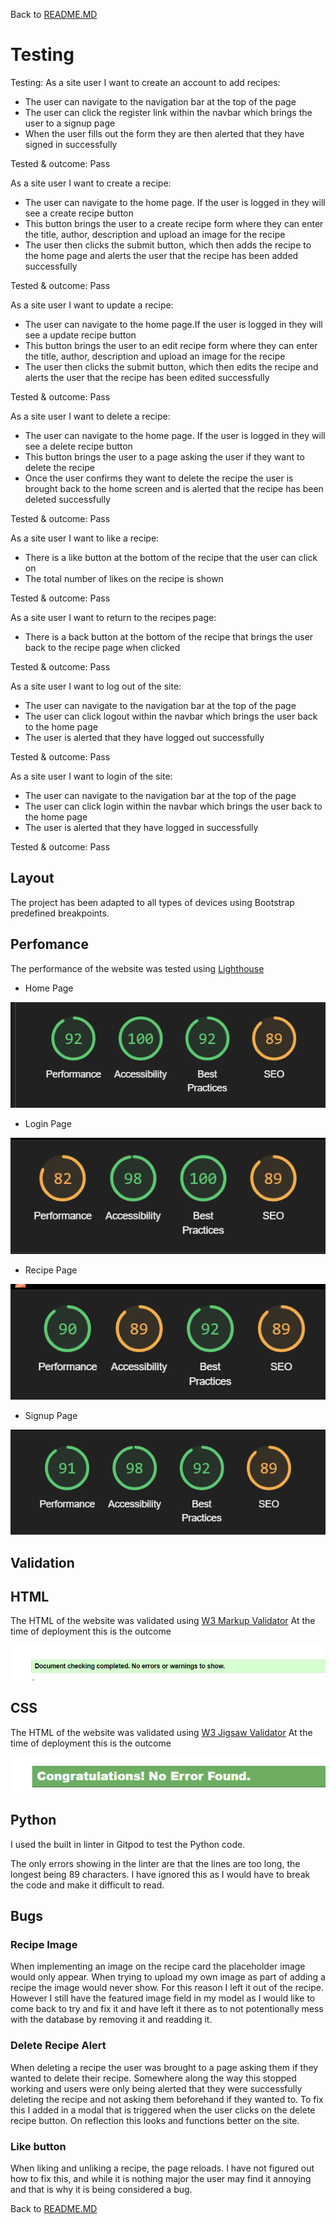 Back to [README.MD](README.md)

# Testing
Testing:
As a site user I want to create an account to add recipes:
- The user can navigate to the navigation bar at the top of the page
- The user can click the register link within the navbar which brings the user to a signup page
- When the user fills out the form they are then alerted that they have signed in successfully

Tested & outcome: Pass

As a site user I want to create a recipe:
- The user can navigate to the home page. If the user is logged in they will see a create recipe button
- This button brings the user to a create recipe form where they can enter the title, author, description and upload an image for the recipe
- The user then clicks the submit button, which then adds the recipe to the home page and alerts the user that the recipe has been added successfully

Tested & outcome: Pass

As a site user I want to update a recipe:
- The user can navigate to the home page.If the user is logged in they will see a update recipe button
- This button brings the user to an edit recipe form where they can enter the title, author, description and upload an image for the recipe
- The user then clicks the submit button, which then edits the recipe and alerts the user that the recipe has been edited successfully

Tested & outcome: Pass

As a site user I want to delete a recipe:
- The user can navigate to the home page. If the user is logged in they will see a delete recipe button
- This button brings the user to a page asking the user if they want to delete the recipe
- Once the user confirms they want to delete the recipe the user is brought back to the home screen and is alerted that the recipe has been deleted successfully

Tested & outcome: Pass

As a site user I want to like a recipe:
- There is a like button at the bottom of the recipe that the user can click on
- The total number of likes on the recipe is shown

Tested & outcome: Pass

As a site user I want to return to the recipes page:
- There is a back button at the bottom of the recipe that brings the user back to the recipe page when clicked

Tested & outcome: Pass

As a site user I want to log out of the site:
- The user can navigate to the navigation bar at the top of the page
- The user can click logout within the navbar which brings the user back to the home page
- The user is alerted that they have logged out successfully 

Tested & outcome: Pass

As a site user I want to login of the site:
- The user can navigate to the navigation bar at the top of the page
- The user can click login within the navbar which brings the user back to the home page
- The user is alerted that they have logged in successfully

Tested & outcome: Pass

## Layout
The project has been adapted to all types of devices using Bootstrap predefined breakpoints. 

## Perfomance
The performance of the website was tested using [Lighthouse](https://developer.chrome.com/en/docs/lighthouse/)

* Home Page

<img src="media/homepage-lighthouse.png">

* Login Page

<img src="media/login-page-lighthouse.png">

* Recipe Page

<img src="media/recipepage-lighthouse.png">

* Signup Page

<img src="media/signin-page-lighthouse.png">

## Validation
## HTML
The HTML of the website was validated using [W3 Markup Validator](https://validator.w3.org/)
At the time of deployment this is the outcome

<img src="media/html-validator.png">

## CSS
The HTML of the website was validated using [W3 Jigsaw Validator](https://jigsaw.w3.org/css-validator/)
At the time of deployment this is the outcome

<img src="media/css-validator.png">

## Python
I used the built in linter in Gitpod to test the Python code.

The only errors showing in the linter are that the lines are too long, the longest being 89 characters. I have ignored this as I would have to break the code and make it difficult to read.

## Bugs
### Recipe Image
When implementing an image on the recipe card the placeholder image would only appear. When trying to upload my own image as part of adding a recipe the image would never show. For this reason I left it out of the recipe. However I still have the featured image field in my model as I would like to come back to try and fix it and have left it there as to not potentionally mess with the database by removing it and readding it.

### Delete Recipe Alert
When deleting a recipe the user was brought to a page asking them if they wanted to delete their recipe. Somewhere along the way this stopped working and users were only being alerted that they were successfully deleting the recipe and not asking them beforehand if they wanted to. To fix this I added in a modal that is triggered when the user clicks on the delete recipe button. On reflection this looks and functions better on the site.

### Like button
When liking and unliking a recipe, the page reloads. I have not figured out how to fix this, and while it is nothing major the user may find it annoying and that is why it is being considered a bug.

Back to [README.MD](README.md)

